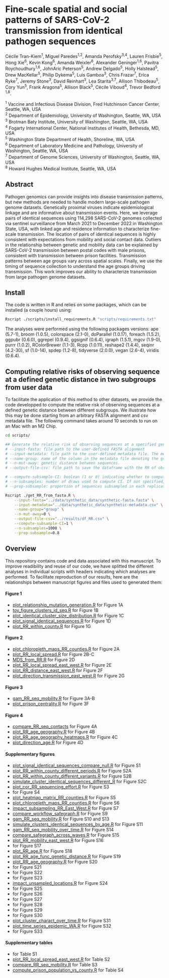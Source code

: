 # Fine-scale spatial and social patterns of SARS-CoV-2 transmission from identical pathogen sequences

Cécile Tran-Kiem<sup>1</sup>,
Miguel Paredes<sup>1,2</sup>,
Amanda Perofsky<sup>3,4</sup>,
Lauren Frisbie<sup>5</sup>,
Hong Xie<sup>6</sup>,
Kevin Kong<sup>6</sup>,
Amanda Weixler<sup>6</sup>,
Alexander Geninger<sup>1,6</sup>,
Pavitra Roychoudhury<sup>1,6</sup>,
JohnAric Peterson<sup>5</sup>,
Andrew Delgado<sup>5</sup>,
Holly Halstead<sup>5</sup>,
Drew MacKellar<sup>5</sup>,
Philip Dykema<sup>5</sup>,
Luis Gamboa<sup>3</sup>,
Chris Frazar<sup>7</sup>,
Erica Ryke<sup>7</sup>,
Jeremy Stone<sup>3</sup>,
David Reinhart<sup>3</sup>,
Lea Starita<sup>3,7</sup>,
Allison Thibodeau<sup>5</sup>,
Cory Yun<sup>5</sup>,
Frank Aragona<sup>5</sup>,
Allison Black<sup>5</sup>,
Cécile Viboud<sup>4</sup>,
Trevor Bedford <sup>1,8</sup>.

<sup>1</sup> Vaccine and Infectious Disease Division, Fred Hutchinson Cancer Center, Seattle, WA, USA <br>
<sup>2</sup> Department of Epidemiology, University of Washington, Seattle, WA, USA <br>
<sup>3</sup> Brotman Baty Institute, University of Washington, Seattle, WA, USA <br>
<sup>4</sup> Fogarty International Center, National Institutes of Health, Bethesda, MD, USA <br>
<sup>5</sup> Washington State Department of Health, Shoreline, WA, USA <br>
<sup>6</sup> Department of Laboratory Medicine and Pathology, University of Washington, Seattle, WA, USA<br>
<sup>7</sup> Department of Genome Sciences, University of Washington, Seattle, WA, USA <br>
<sup>8</sup> Howard Hughes Medical Institute, Seattle, WA, USA


## Abstract

Pathogen genomics can provide insights into disease transmission patterns, but new methods are needed to handle modern large-scale pathogen genome datasets. Genetically proximal viruses indicate epidemiological linkage and are informative about transmission events. Here, we leverage pairs of identical sequences using 114,298 SARS-CoV-2 genomes collected via sentinel surveillance from March 2021 to December 2022 in Washington State, USA, with linked age and residence information to characterize fine-scale transmission. The location of pairs of identical sequences is highly consistent with expectations from mobility and social contact data. Outliers in the relationship between genetic and mobility data can be explained by SARS-CoV-2 transmission between postal codes with male prisons, consistent with transmission between prison facilities. Transmission patterns between age groups vary across spatial scales. Finally, we use the timing of sequence collection to understand the age groups driving transmission. This work improves our ability to characterize transmission from large pathogen genome datasets.

## Install
The code is written in R and relies on some packages, which can be installed (a couple hours) using:

```bash
Rscript ./scripts/install_requirements.R "scripts/requirements.txt"
```

The analyses were performed using the following packages versions: ape (5.7-1), broom (1.0.5), colorspace (2.1-0), doParallel (1.0.17), foreach (1.5.2), ggpubr (0.6.0), ggrepel (0.9.4), ggsignif (0.6.4), igraph (1.5.1), mgcv (1.9-0), purrr (1.0.2), RColorBrewer (1.1-3), Rcpp (1.0.11), reshape2 (1.4.4), seqinr (4.2-30), sf (1.0-14), spdep (1.2-8), tidyverse (2.0.0), vegan (2.6-4), viridis (0.6.4). 


## Computing relative risks of observing sequence at a defined genetic distance in two subgroups from user data
To facilitate the application of this method to other datasets, we provide the code developped to compute the relative risk of observing sequences at a defined genetic distance between different subgroups. We illustrate how this may be done starting from an arbitrary FASTA alignment and csv metadata file. The following command takes around 10 seconds to run on an Mac with an M2 Chip. 

```bash
cd scripts/

## Generate the relative risk of observing sequences at a specified genetic distance. It takes the following arguments:
# --input-fasta: file path to the user-defined FASTA alignment
# --input-metadata: file path to the user-defined metadata file. The metadata should be a csv file with a column "sequence_name" containing the sequence names (matching those found in the alignment) and some associated metadata columns. 
# --name-group: name of the column in the metadata file denoting the groups between which we will generate the relative risk of observing sequences at a given genetic distance.
# --n-mut-away: genetic distance between sequences. 
# --output-file-csv: file path to save the dataframe with the RR of observing sequences

# --compute-subsample-CI: boolean (1 or 0) indicating whether to compute subsampled confidence interval around RR estimates. If not specified, default is 0. 
# --n-subsamples: number of draws used to compute CI. If not specified, default is 1000.
# --prop-subsample: proportion of sequences subsampled in each replicate. If not specified, default is 0.8. 

Rscript ./get_RR_from_fasta.R \
    --input-fasta="../data/synthetic_data/synthetic-fasta.fasta" \
    --input-metadata="../data/synthetic_data/synthetic-metadata.csv" \
    --name-group="group" \
    --n-mut-away=0 \
    --output-file-csv="../results/df_RR.csv" \
    --compute-subsample-CI=1 \
    --n-subsamples=1000 \
    --prop-subsample=0.8
```

## Overview
This repository contains code and data associated with this manuscript.
To improve readibility and reuse of our code, we have splitted the different analyses in individual scripts with headers indicating which analyses are performed.
To facilitate reproduction of our results, here are the relationships between manuscript figures and files used to generated them:

#### Figure 1
- [plot_relationship_mutation_generation.R](https://github.com/blab/phylo-kernel-public/blob/main/scripts/presentation_framework/plot_relationship_mutation_generation.R) for Figure 1A
- [toy_figure_clusters_id_seq.R](https://github.com/blab/phylo-kernel-public/blob/main/scripts/presentation_framework/toy_figure_clusters_id_seq.R) for Figure 1B
- [plot_identical_cluster_size_distribution.R](https://github.com/blab/phylo-kernel-public/blob/main/scripts/presentation_framework/plot_identical_cluster_size_distribution.R) for Figure 1C
- [plot_signal_identical_sequences.R](https://github.com/blab/phylo-kernel-public/blob/main/scripts/presentation_framework/plot_signal_identical_sequences.R) for Figure 1D
- [plot_RR_within_county.R](https://github.com/blab/phylo-kernel-public/blob/main/scripts/spatial_analyses/plot_RR_within_county.R) for Figure 1G

#### Figure 2
- [plot_chloropleth_maps_RR_counties.R](https://github.com/blab/phylo-kernel-public/blob/main/scripts/spatial_analyses/plot_chloropleth_maps_RR_counties.R) for Figure 2A
- [plot_RR_local_spread.R](https://github.com/blab/phylo-kernel-public/blob/main/scripts/spatial_analyses/) for Figure 2B-C
- [MDS_from_RR.R](https://github.com/blab/phylo-kernel-public/blob/main/scripts/spatial_analyses/MDS_from_RR.R) for Figure 2D
- [plot_RR_local_spread_east_west.R](https://github.com/blab/phylo-kernel-public/blob/main/scripts/spatial_analyses/plot_RR_local_spread_east_west.R) for Figure 2E
- [plot_RR_distance_east_west.R](https://github.com/blab/phylo-kernel-public/blob/main/scripts/spatial_analyses/plot_RR_distance_east_west.R) for Figure 2F
- [plot_direction_transmission_east_west.R](https://github.com/blab/phylo-kernel-public/blob/main/scripts/spatial_analyses/plot_direction_transmission_east_west.R) for Figure 2G

#### Figure 3
- [gam_RR_seq_mobility.R](https://github.com/blab/phylo-kernel-public/blob/main/scripts/mobility_analyses/gam_RR_seq_mobility.R) for Figure 3A-B
- [plot_prison_centrality.R](https://github.com/blab/phylo-kernel-public/blob/main/scripts/mobility_analyses/plot_prison_centrality.R) for Figure 3F

#### Figure 4
- [compare_RR_seq_contacts](https://github.com/blab/phylo-kernel-public/blob/main/scripts/age_analyses/compare_RR_seq_contacts) for Figure 4A
- [plot_RR_age_geography.R](https://github.com/blab/phylo-kernel-public/blob/main/scripts/age_analyses/plot_RR_age_geography.R) for Figure 4B
- [plot_RR_age_geography_heatmaps.R](https://github.com/blab/phylo-kernel-public/blob/main/scripts/age_analyses/plot_RR_age_geography_heatmaps.R) for Figure 4C
- [plot_direction_age.R](https://github.com/blab/phylo-kernel-public/blob/main/scripts/age_analyses/plot_direction_age.R) for Figure 4D

#### Supplementary figures
- [plot_signal_identical_sequences_compare_null.R](https://github.com/blab/phylo-kernel-public/blob/main/scripts/presentation_framework/plot_signal_identical_sequences_compare_null.R) for Figure S1
- [plot_RR_within_county_different_periods.R](https://github.com/blab/phylo-kernel-public/blob/main/scripts/spatial_analyses/plot_RR_within_county_different_periods.R) for Figure S2A
- [plot_RR_within_county_different_variants.R](https://github.com/blab/phylo-kernel-public/blob/main/scripts/spatial_analyses/plot_RR_within_county_different_variants.R) for Figure S2B
- [simulate_cluster_identical_sequences_different_R](https://github.com/blab/phylo-kernel-public/blob/main/scripts/presentation_framework/simulate_cluster_identical_sequences_different_R) for Figure S2C
- [plot_cor_RR_sequencing_effort.R](https://github.com/blab/phylo-kernel-public/blob/main/scripts/presentation_framework/plot_cor_RR_sequencing_effort.R) for Figure S3
- []() for Figure S4
- [plot_heatmap_matrix_RR_counties.R](https://github.com/blab/phylo-kernel-public/blob/main/scripts/spatial_analyses/plot_heatmap_matrix_RR_counties.R) for Figure S5
- [plot_chloropleth_maps_RR_counties.R](https://github.com/blab/phylo-kernel-public/blob/main/scripts/spatial_analyses/plot_chloropleth_maps_RR_counties.R) for Figure S6
- [impact_subsampling_RR_East_West.R](https://github.com/blab/phylo-kernel-public/blob/main/scripts/spatial_analyses/impact_subsampling_RR_East_West.R) for Figure S7
- [compare_workflow_safegraph.R](https://github.com/blab/phylo-kernel-public/blob/main/scripts/spatial_analyses/compare_workflow_safegraph.R) for Figure S9
- [gam_RR_seq_mobility.R](https://github.com/blab/phylo-kernel-public/blob/main/scripts/mobility_analyses/gam_RR_seq_mobility.R) for Figure S10 and S13
- [simulate_clusters_identical_sequences_by_age.R](https://github.com/blab/phylo-kernel-public/blob/main/scripts/presentation_framework/simulate_clusters_identical_sequences_by_age.R) for Figure S11
- [gam_RR_seq_mobility_over_time.R](https://github.com/blab/phylo-kernel-public/blob/main/scripts/mobility_analyses/gam_RR_seq_mobility_over_time.R) for Figure S14
- [compare_safegraph_across_waves.R](https://github.com/blab/phylo-kernel-public/blob/main/scripts/mobility_analyses/compare_safegraph_across_waves.R) for Figure S15
- [plot_RR_mobility_east_west.R](https://github.com/blab/phylo-kernel-public/blob/main/scripts/mobility_analyses/plot_RR_mobility_east_west.R) for Figure S16
- []() for Figure S17
- [plot_RR_age.R](https://github.com/blab/phylo-kernel-public/blob/main/scripts/age_analyses/plot_RR_age.R) for Figure S18
- [plot_RR_age_func_genetic_distance.R](https://github.com/blab/phylo-kernel-public/blob/main/scripts/age_analyses/plot_RR_age_func_genetic_distance.R) for Figure S19
- [plot_RR_age_geography.R](https://github.com/blab/phylo-kernel-public/blob/main/scripts/age_analyses/plot_RR_age_geography.R) for Figure S20
- []() for Figure S21
- []() for Figure S22
- []() for Figure S23
- [impact_unsampled_locations.R](https://github.com/blab/phylo-kernel-public/blob/main/scripts/presentation_framework/impact_unsampled_locations.R) for Figure S24
- []() for Figure S25
- []() for Figure S26
- []() for Figure S27
- []() for Figure S28
- []() for Figure S29
- []() for Figure S30
- [plot_cluster_charact_over_time.R](https://github.com/blab/phylo-kernel-public/blob/main/scripts/presentation_framework/plot_cluster_charact_over_time.R) for Figure S31
- [plot_time_series_epidemic_WA.R](https://github.com/blab/phylo-kernel-public/blob/main/scripts/presentation_framework/plot_time_series_epidemic_WA.R) for Figure S32
- []() for Figure S33

#### Supplementary tables
- []() for Table S1
- [plot_RR_local_spread_east_west.R](https://github.com/blab/phylo-kernel-public/blob/main/scripts/spatial_analyses/plot_RR_local_spread_east_west.R) for Table S2
- [compare_RR_seq_mobility.R](https://github.com/blab/phylo-kernel-public/blob/main/scripts/mobility_analyses/compare_RR_seq_mobility.R) for Table S3
- [compute_prison_population_vs_county.R](https://github.com/blab/phylo-kernel-public/blob/main/scripts/mobility_analyses/compute_prison_population_vs_county.R) for Table S4
